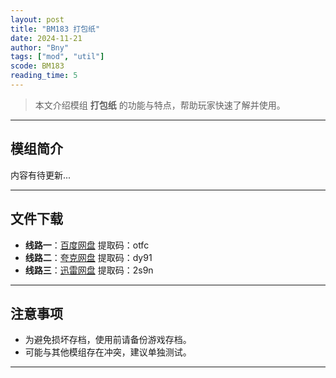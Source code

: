 ```yaml
---
layout: post
title: "BM183 打包纸"
date: 2024-11-21
author: "Bny"
tags: ["mod", "util"]
scode: BM183
reading_time: 5
---
```


> 本文介绍模组 **打包纸** 的功能与特点，帮助玩家快速了解并使用。

---

## 模组简介

内容有待更新...

---


## 文件下载
- **线路一**：[百度网盘](https://pan.baidu.com/s/1pxTFNUTly3WKZJGenNbV6g?pwd=otfc)  提取码：otfc  
- **线路二**：[夸克网盘](https://pan.quark.cn/s/923cba22c43c?pwd=dy91)  提取码：dy91  
- **线路三**：[迅雷网盘](https://pan.xunlei.com/s/VOCCbhvmQJ_cTl6Fsent-6FUA1?pwd=2s9n)  提取码：2s9n  

---

## 注意事项
- 为避免损坏存档，使用前请备份游戏存档。
- 可能与其他模组存在冲突，建议单独测试。

---

